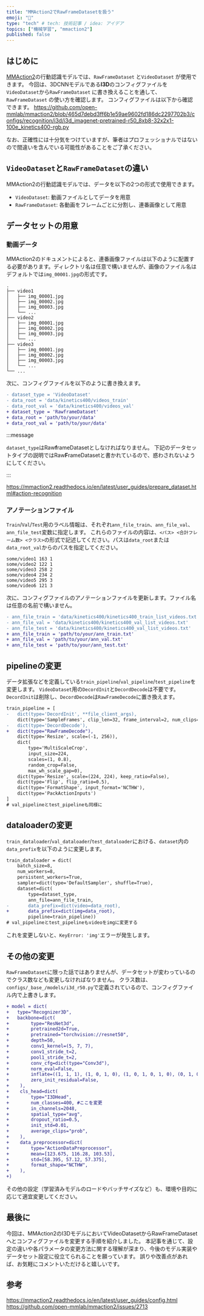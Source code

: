 ```yaml
---
title: "MMAction2でRawFrameDatasetを扱う"
emoji: "🕺"
type: "tech" # tech: 技術記事 / idea: アイデア
topics: ["機械学習", "mmaction2"]
published: false
---
```


## はじめに

[MMAction2](https://github.com/open-mmlab/mmaction2)の行動認識モデルでは、`RawFrameDataset` と`VideoDataset` が使用できます。
今回は、3DCNNモデルである**I3D**のコンフィグファイルを`VideoDataset`から`RawFrameDataset` に書き換えることを通して、`RawFrameDataset` の使い方を確認します。
コンフィグファイルは以下から確認できます。
https://github.com/open-mmlab/mmaction2/blob/465d7debd3ff6b1e59ae9602fd186dc2297702b3/configs/recognition/i3d/i3d_imagenet-pretrained-r50_8xb8-32x2x1-100e_kinetics400-rgb.py

なお、正確性には十分気をつけていますが、筆者はプロフェッショナルではないので間違いを含んでいる可能性があることをご了承ください。

## `VideoDataset`と`RawFrameDataset`の違い

MMAction2の行動認識モデルでは、データを以下の2つの形式で使用できます。

- `VideoDataset`: 動画ファイルとしてデータを用意
- `RawFrameDataset`: 各動画をフレームごとに分割し、連番画像として用意

## データセットの用意

### 動画データ

MMAction2のドキュメントによると、連番画像ファイルは以下のように配置する必要があります。ディレクトリ名は任意で構いませんが、画像のファイル名はデフォルトでは`img_00001.jpg`の形式です。

```
.
├── video1
│   ├── img_00001.jpg
│   ├── img_00002.jpg
│   ├── img_00003.jpg
│   └── ...
├── video2
│   ├── img_00001.jpg
│   ├── img_00002.jpg
│   ├── img_00003.jpg
│   └── ...
├── video3
│   ├── img_00001.jpg
│   ├── img_00002.jpg
│   ├── img_00003.jpg
│   └── ...
└── ...

```

次に、コンフィグファイルを以下のように書き換えます。

```diff python
- dataset_type = 'VideoDataset'
- data_root = 'data/kinetics400/videos_train'
- data_root_val = 'data/kinetics400/videos_val'
+ dataset_type = 'RawframeDataset'
+ data_root = 'path/to/your/data'
+ data_root_val = 'path/to/your/data'
```

:::message

`dataset_type`はRaw**f**rameDatasetとしなければなりません。
下記のデータセットタイプの説明ではRaw**F**rameDatasetと書かれているので、惑わされないようにしてください。

:::

https://mmaction2.readthedocs.io/en/latest/user_guides/prepare_dataset.html#action-recognition

### アノテーションファイル

`Train`/`Val`/`Test`用のラベル情報は、それぞれ`ann_file_train`、`ann_file_val`、`ann_file_test`変数に指定します。
これらのファイルの内容は、`<パス> <合計フレーム数> <クラス>`の形式で記述してください。パスは`data_root`または`data_root_val`からのパスを指定してください。

```
some/video1 163 1
some/video2 122 1
some/video3 258 2
some/video4 234 2
some/video5 295 3
some/video6 121 3
```

次に、コンフィグファイルのアノテーションファイルを更新します。ファイル名は任意の名前で構いません。

```diff python
- ann_file_train = 'data/kinetics400/kinetics400_train_list_videos.txt'
- ann_file_val = 'data/kinetics400/kinetics400_val_list_videos.txt'
- ann_file_test = 'data/kinetics400/kinetics400_val_list_videos.txt'
+ ann_file_train = 'path/to/your/ann_train.txt'
+ ann_file_val = 'path/to/your/ann_val.txt'
+ ann_file_test = 'path/to/your/ann_test.txt'
```

## pipelineの変更

データ拡張などを定義している`train_pipeline`/`val_pipeline`/`test_pipeline`を変更します。
`VideoDataset`用の`DecordInit`と`DecordDecode`は不要です。`DecordInit`は削除し、`DecordDecode`は`RawFrameDecode`に置き換えます。

```diff python
train_pipeline = [
-   dict(type='DecordInit', **file_client_args),
    dict(type='SampleFrames', clip_len=32, frame_interval=2, num_clips=1),
-   dict(type='DecordDecode'),
+   dict(type="RawFrameDecode"),
    dict(type='Resize', scale=(-1, 256)),
    dict(
        type='MultiScaleCrop',
        input_size=224,
        scales=(1, 0.8),
        random_crop=False,
        max_wh_scale_gap=0),
    dict(type='Resize', scale=(224, 224), keep_ratio=False),
    dict(type='Flip', flip_ratio=0.5),
    dict(type='FormatShape', input_format='NCTHW'),
    dict(type='PackActionInputs')
]
# val_pipelineとtest_pipelineも同様に
```

## dataloaderの変更

`train_dataloader`/`val_dataloader`/`test_dataloader`における、`dataset`内の`data_prefix`を以下のように変更します。

```diff python
train_dataloader = dict(
    batch_size=8,
    num_workers=8,
    persistent_workers=True,
    sampler=dict(type='DefaultSampler', shuffle=True),
    dataset=dict(
        type=dataset_type,
        ann_file=ann_file_train,
-       data_prefix=dict(video=data_root),
+       data_prefix=dict(img=data_root),
        pipeline=train_pipeline))
# val_pipelineとtest_pipelineもvideoをimgに変更する
```

これを変更しないと、`KeyError: 'img'`エラーが発生します。

## その他の変更

`RawFrameDataset`に限った話ではありませんが、データセットが変わっているのでクラス数なども変更しなければなりません。
クラス数は、`configs/_base_/models/i3d_r50.py`で定義されているので、コンフィグファイル内で上書きします。

```diff python
+ model = dict(
+   type="Recognizer3D",
+   backbone=dict(
+        type="ResNet3d",
+        pretrained2d=True,
+        pretrained="torchvision://resnet50",
+        depth=50,
+        conv1_kernel=(5, 7, 7),
+        conv1_stride_t=2,
+        pool1_stride_t=2,
+        conv_cfg=dict(type="Conv3d"),
+        norm_eval=False,
+        inflate=((1, 1, 1), (1, 0, 1, 0), (1, 0, 1, 0, 1, 0), (0, 1, 0)),
+        zero_init_residual=False,
+    ),
+    cls_head=dict(
+        type="I3DHead",
+        num_classes=400, #ここを変更
+        in_channels=2048,
+        spatial_type="avg",
+        dropout_ratio=0.5,
+        init_std=0.01,
+        average_clips="prob",
+    ),
+    data_preprocessor=dict(
+        type="ActionDataPreprocessor",
+        mean=[123.675, 116.28, 103.53],
+        std=[58.395, 57.12, 57.375],
+        format_shape="NCTHW",
+    ),
+)
```

その他の設定（学習済みモデルのロードやバッチサイズなど）も、環境や目的に応じて適宜変更してください。

## 最後に

今回は、MMAction2のI3DモデルにおいてVideoDatasetからRawFrameDatasetへとコンフィグファイルを変更する手順を紹介しました。
本記事を通じて、設定の違いや各パラメータの変更方法に関する理解が深まり、今後のモデル実装やデータセット設定に役立てられることを願っています。
誤りや改善点があれば、お気軽にコメントいただけると嬉しいです。

## 参考

https://mmaction2.readthedocs.io/en/latest/user_guides/config.html
https://github.com/open-mmlab/mmaction2/issues/2713
